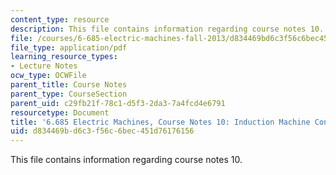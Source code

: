 ```yaml
---
content_type: resource
description: This file contains information regarding course notes 10.
file: /courses/6-685-electric-machines-fall-2013/d834469bd6c3f56c6bec451d76176156_MIT6_685F13_chapter10.pdf
file_type: application/pdf
learning_resource_types:
- Lecture Notes
ocw_type: OCWFile
parent_title: Course Notes
parent_type: CourseSection
parent_uid: c29fb21f-78c1-d5f3-2da3-7a4fcd4e6791
resourcetype: Document
title: '6.685 Electric Machines, Course Notes 10: Induction Machine Control and Simulation'
uid: d834469b-d6c3-f56c-6bec-451d76176156
---
```

This file contains information regarding course notes 10.

